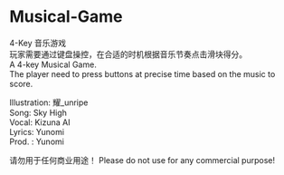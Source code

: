 # Musical-Game

4-Key 音乐游戏  
玩家需要通过键盘操控，在合适的时机根据音乐节奏点击滑块得分。  
A 4-key Musical Game.  
The player need to press buttons at precise time based on the music to score.

Illustration: 耀_unripe  
Song: Sky High  
Vocal: Kizuna AI  
Lyrics: Yunomi  
Prod. : Yunomi  

请勿用于任何商业用途！
Please do not use for any commercial purpose!
